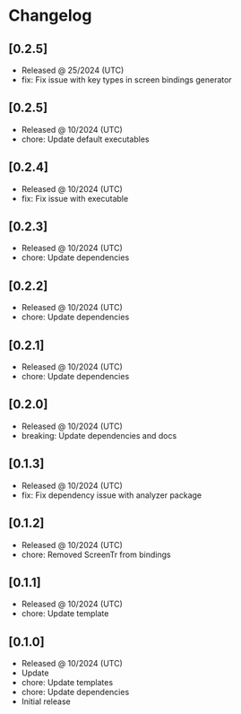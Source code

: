 # Changelog

## [0.2.5]

- Released @ 25/2024 (UTC)
- fix: Fix issue with key types in screen bindings generator

## [0.2.5]

- Released @ 10/2024 (UTC)
- chore: Update default executables

## [0.2.4]

- Released @ 10/2024 (UTC)
- fix: Fix issue with executable

## [0.2.3]

- Released @ 10/2024 (UTC)
- chore: Update dependencies

## [0.2.2]

- Released @ 10/2024 (UTC)
- chore: Update dependencies

## [0.2.1]

- Released @ 10/2024 (UTC)
- chore: Update dependencies

## [0.2.0]

- Released @ 10/2024 (UTC)
- breaking: Update dependencies and docs

## [0.1.3]

- Released @ 10/2024 (UTC)
- fix: Fix dependency issue with analyzer package

## [0.1.2]

- Released @ 10/2024 (UTC)
- chore: Removed ScreenTr from bindings

## [0.1.1]

- Released @ 10/2024 (UTC)
- chore: Update template

## [0.1.0]

- Released @ 10/2024 (UTC)
- Update
- chore: Update templates
- chore: Update dependencies
- Initial release
